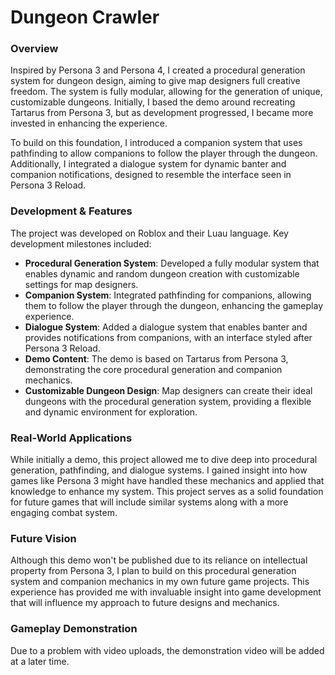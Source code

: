 # Dungeon Crawler

### Overview

Inspired by Persona 3 and Persona 4, I created a procedural generation system for dungeon design, aiming to give map designers full creative freedom. The system is fully modular, allowing for the generation of unique, customizable dungeons. Initially, I based the demo around recreating Tartarus from Persona 3, but as development progressed, I became more invested in enhancing the experience.

To build on this foundation, I introduced a companion system that uses pathfinding to allow companions to follow the player through the dungeon. Additionally, I integrated a dialogue system for dynamic banter and companion notifications, designed to resemble the interface seen in Persona 3 Reload.

### Development & Features

The project was developed on Roblox and their Luau language. Key development milestones included:

- **Procedural Generation System**: Developed a fully modular system that enables dynamic and random dungeon creation with customizable settings for map designers.
- **Companion System**: Integrated pathfinding for companions, allowing them to follow the player through the dungeon, enhancing the gameplay experience.
- **Dialogue System**: Added a dialogue system that enables banter and provides notifications from companions, with an interface styled after Persona 3 Reload.
- **Demo Content**: The demo is based on Tartarus from Persona 3, demonstrating the core procedural generation and companion mechanics.
- **Customizable Dungeon Design**: Map designers can create their ideal dungeons with the procedural generation system, providing a flexible and dynamic environment for exploration.

### Real-World Applications

While initially a demo, this project allowed me to dive deep into procedural generation, pathfinding, and dialogue systems. I gained insight into how games like Persona 3 might have handled these mechanics and applied that knowledge to enhance my system. This project serves as a solid foundation for future games that will include similar systems along with a more engaging combat system.

### Future Vision

Although this demo won't be published due to its reliance on intellectual property from Persona 3, I plan to build on this procedural generation system and companion mechanics in my own future game projects. This experience has provided me with invaluable insight into game development that will influence my approach to future designs and mechanics.

### Gameplay Demonstration

Due to a problem with video uploads, the demonstration video will be added at a later time.
